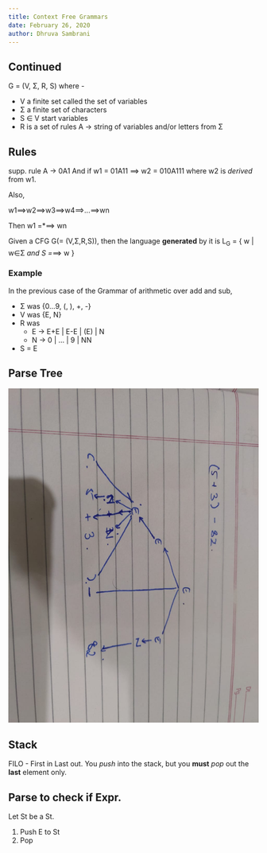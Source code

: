 ```yaml
---
title: Context Free Grammars
date: February 26, 2020
author: Dhruva Sambrani
---
```


## Continued
G = (V, Σ, R, S)
where -
- V a finite set called the set of variables
- Σ a finite set of characters
- S ∈ V start variables
- R is a set of rules A → string of variables and/or letters from Σ

## Rules
supp. rule A → 0A1
And if w1 = 01A11 ⟹ w2 = 010A111
where w2 is _derived_ from w1.

Also,

w1⟹w2⟹w3⟹w4⟹...⟹wn

Then w1 =*⟹ wn

Given a CFG G(= (V,Σ,R,S)), then the language **generated** by it is L<sub>G</sub> = { w | w∈Σ<sup>*</sup> and S =*⟹ w }

### Example
In the previous case of the Grammar of arithmetic over add and sub,
- Σ was {0...9, (, ), +, -}
- V was {E, N}
- R was
  - E → E+E | E-E | (E) | N
  - N → 0 | ... | 9 | NN
- S = E

## Parse Tree

![parsetree.jpg](parsetree.jpeg)

## Stack
FILO - First in Last out. You _push_ into the stack, but you **must** _pop_ out the **last** element only.

## Parse to check if Expr.

Let St be a St.

1. Push E to St
2. Pop
